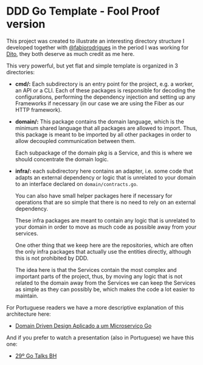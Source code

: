 # DDD Go Template - Fool Proof version

This project was created to illustrate an interesting directory structure
I developed together with [@fabiorodrigues](https://github.com/fabiorodrigues) in the period I was working
for [Dito](https://dito.com.br), they both deserve as much credit as me here.

This very powerful, but yet flat and simple template is organized in 3 directories:

- **cmd/:** Each subdirectory is an entry point for the project,
  e.g. a worker, an API or a CLI. Each of these packages
  is responsible for decoding the configurations, performing the
  dependency injection and setting up any Frameworks if necessary
  (in our case we are using the Fiber as our HTTP framework).

- **domain/:** This package contains the domain language, which is the minimum
  shared language that all packages are allowed to import. Thus, this package is
  meant to be imported by all other packages in order to allow decoupled
  communication between them.

  Each subpackage of the domain pkg is a Service, and this is where we
  should concentrate the domain logic.

- **infra/:** each subdirectory here contains an adapter, i.e. some code
  that adapts an external dependency or logic that is unrelated to your domain
  to an interface declared on `domain/contracts.go`.

  You can also have small helper packages here if necessary for operations that
  are so simple that there is no need to rely on an external dependency.

  These infra packages are meant to contain any logic that is unrelated
  to your domain in order to move as much code as possible away from your services.

  One other thing that we keep here are the repositories, which are often the only
  infra packages that actually use the entities directly, although this is not prohibited
  by DDD.

  The idea here is that the Services contain the most complex and important parts of the project,
  thus, by moving any logic that is not related to the domain away from the Services we can
  keep the Services as simple as they can possibly be, which makes the code a lot easier to maintain.

For Portuguese readers we have a more descriptive explanation of this architecture here:

- [Domain Driven Design Aplicado a um Microserviço Go](https://eng.dito.com.br/domain-driven-design-ddd-aplicado-a-um-microservico-go)

And if you prefer to watch a presentation (also in Portuguese) we have this one:

- [29º Go Talks BH](https://youtu.be/ODft0k1LeHU)
